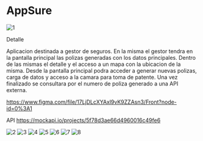 # AppSure
![1](https://user-images.githubusercontent.com/4085015/100565279-f666fc80-32a1-11eb-8210-b4fe26bc5327.JPG)

Detalle

Aplicacion destinada a gestor de seguros. 
En la misma el gestor tendra en la pantalla principal las polizas generadas con los datos principales. Dentro de las mismas el detalle y el acceso a un mapa con la ubicacion de la misma.
Desde la pantalla principal podra acceder a generar nuevas polizas, carga de datos y acceso a la camara para toma de patente.
Una vez finalizado se consultara por el numero de poliza generado a una API externa.

https://www.figma.com/file/17LjDLcXYAxl9vK9ZZAsn3/Front?node-id=0%3A1

API
https://mockapi.io/projects/5f78d3ae66d4960016c49fe6

![2](https://user-images.githubusercontent.com/4085015/100565280-f6ff9300-32a1-11eb-918c-a1dc99092298.JPG)
![3](https://user-images.githubusercontent.com/4085015/100565281-f6ff9300-32a1-11eb-9efe-851e284be4c0.JPG)
![4](https://user-images.githubusercontent.com/4085015/100565283-f7982980-32a1-11eb-819c-a5ea43fcb90a.JPG)
![5](https://user-images.githubusercontent.com/4085015/100565284-f7982980-32a1-11eb-9ddf-f26ddfe0b8d0.JPG)
![6](https://user-images.githubusercontent.com/4085015/100565285-f7982980-32a1-11eb-957b-6f4e0e6dd28f.JPG)
![7](https://user-images.githubusercontent.com/4085015/100565287-f830c000-32a1-11eb-8b0d-058a4f45b8b5.JPG)
![8](https://user-images.githubusercontent.com/4085015/100565288-f8c95680-32a1-11eb-9846-f8a2e86846d5.JPG)
